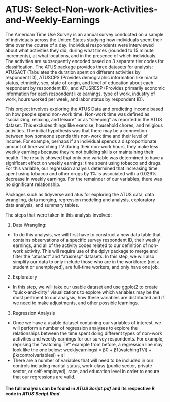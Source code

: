 # ATUS: Select-Non-work-Activities-and-Weekly-Earnings
 
The American Time Use Survey is an annual survey conducted on a sample of individuals across the United States studying how individuals spent their time over the course of a day. Individual respondents were interviewed about what activities they did, during what times (rounded to 15 minute increments), at what locations, and in the presence of which individuals. The activities are subsequently encoded based on 3 separate tier codes for classification. The ATUS package provides three datasets for analysis: ATUSACT (Tabulates the duration spent on different activities by respondent ID), ATUSCPS (Provides demographic information like marital status, ethnicity, sex, state of origin, and level of education about each respondent by respondent ID), and ATUSRESP (Provides primarily economic information for each respondent like earnings, type of work, industry of work, hours worked per week, and labor status by respondent ID). 

This project involves exploring the ATUS Data and predicting income based on how people spend non-work time. Non-work time was defined as "socializing, relaxing, and leisure" or as "sleeping" as reported in the ATUS dataset. This excludes things like exercise, household chores, and religious activities. The initial hypothesis was that there may be a connection between how someone spends this non-work time and their level of income. For example, perhaps if an individual spends a disproportionate amount of time watching TV during their non-work hours, they make less weekly earnings because they’re not building skills or maintaining their health. The results showed that only one variable was determined to have a significant effect on weekly earnings: time spent using tobacco and drugs. For this variable, our regression analysis determined that increasing time spent using tobacco and other drugs by 1% is associated with a 0.026% decrease in weekly earnings. For the remainder of our variables, there was no significant relationship.

Packages such as tidyverse and atus for exploring the ATUS data, data wrangling, data merging, regression modeling and analysis, exploratory data analysis, and summary tables. 

The steps that were taken in this analysis involved:

1. Data Wrangling:
- To do this analysis, we will first have to construct a new data table that contains observations of a specific survey respondent ID, their weekly earnings, and all of the activity codes related to our definition of non-work activity. This will require use of the dplyr package to merge and filter the “atusact” and “atusresp” datasets. In this step, we will also simplify our data to only include those who are in the workforce (not a student or unemployed), are full-time workers, and only have one job.

2. Exploratory
- In this step, we will take our usable dataset and use ggplot2 to create “quick-and-dirty” visualizations to explore which variables may be the most pertinent to our analysis, how these variables are distributed and if we need to make adjustments, and other possible learnings.

3. Regression Analysis
- Once we have a usable dataset containing our variables of interest, we will perform a number of regression analyses to explore the relationships between the time spent doing different types of non-work activities and weekly earnings for our survey respondents. For example, reprising the “watching TV” example from before, a regression line may look like the one below:
weeklyearningsi = β0 + β1(watchingTVi) + βk(controlvariablesi) + εi
- There are a number of variables that will need to be included in our controls including marital status, work-class (public sector, private sector, or self-employed), race, and education level in order to ensure that our regressions are valid.

#### The full analysis can be found in _ATUS Script.pdf_ and its respective R code in _ATUS Script.Rmd_
